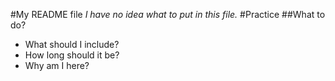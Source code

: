 #My README file
*I have no idea what to put in this file.*
#Practice
##What to do?
- What should I include?
- How long should it be?
- Why am I here?